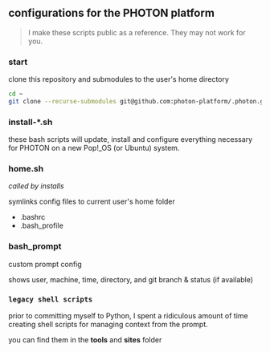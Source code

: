 ## configurations for the PHOTON platform 

> I make these scripts public as a reference. They may not work for you.  


### start

clone this repository and submodules to the user's home directory

```bash
cd ~
git clone --recurse-submodules git@github.com:photon-platform/.photon.git
```

### install-*.sh

these bash scripts will update, install and configure everything necessary for PHOTON on a new Pop!_OS (or Ubuntu) system.

### home.sh

*called by installs*

symlinks config files to current user's home folder

- .bashrc
- .bash_profile

### bash_prompt

custom prompt config

shows user, machine, time, directory, and git branch & status (if available)


### `legacy shell scripts`

prior to committing myself to Python, I spent a ridiculous amount of time creating shell scripts for managing context from the prompt.

you can find them in the **tools** and **sites** folder
